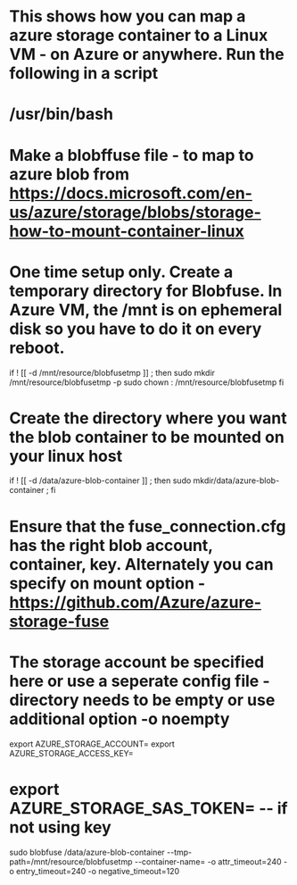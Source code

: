 # This shows how you can map a azure storage container to a Linux VM - on Azure or anywhere. Run the following in a script

# /usr/bin/bash

# Make a blobffuse file - to map to azure blob from https://docs.microsoft.com/en-us/azure/storage/blobs/storage-how-to-mount-container-linux
# One time setup only.  Create a temporary directory for Blobfuse.  In Azure VM, the /mnt is on ephemeral disk so you have to do it on every reboot.

if ! [[ -d  /mnt/resource/blobfusetmp ]] ;
then
  sudo mkdir /mnt/resource/blobfusetmp -p
  sudo chown <unix-user>:<unix-group> /mnt/resource/blobfusetmp
fi

# Create the directory where you want the blob container to be mounted on your linux host

 if ! [[ -d /data/azure-blob-container ]] ; then sudo mkdir/data/azure-blob-container   ; fi

# Ensure that the fuse_connection.cfg has the right blob account, container, key. Alternately you can specify on mount option - https://github.com/Azure/azure-storage-fuse


# The storage account be specified here or use a seperate config file -  directory needs to be empty  or use additional option -o noempty

export AZURE_STORAGE_ACCOUNT=<storage-account-name>
export AZURE_STORAGE_ACCESS_KEY=<storage-account-key>

# export AZURE_STORAGE_SAS_TOKEN=<storage-sas-token>      -- if not using key

sudo blobfuse /data/azure-blob-container --tmp-path=/mnt/resource/blobfusetmp  --container-name=<container-name> -o attr_timeout=240 -o entry_timeout=240 -o negative_timeout=120

